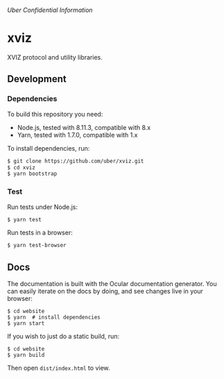 *Uber Confidential Information*

# xviz

XVIZ protocol and utility libraries.

## Development

### Dependencies

To build this repository you need:

 - Node.js, tested with 8.11.3, compatible with 8.x
 - Yarn, tested with 1.7.0, compatible with 1.x

To install dependencies, run:

```bash
$ git clone https://github.com/uber/xviz.git
$ cd xviz
$ yarn bootstrap
```

### Test

Run tests under Node.js:

```bash
$ yarn test
```

Run tests in a browser:

```bash
$ yarn test-browser
```

## Docs

The documentation is built with the Ocular documentation generator. You can easily iterate on the docs by doing, and see changes live in your browser:

```
$ cd website
$ yarn  # install dependencies
$ yarn start
```

If you wish to just do a static build, run:

```
$ cd website
$ yarn build
```

Then open `dist/index.html` to view.
